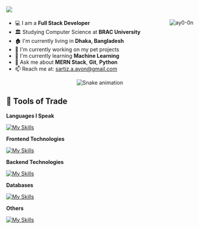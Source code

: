 <h1>
  <img src="https://readme-typing-svg.herokuapp.com?font=Fira+Code&size=23&pause=500&vCenter=true&random=false&width=435&lines=Hey+There!;I'm+Sartiz+Alam+Ayon+%F0%9F%91%8B"/>
</h1>

<a href="#ay0-0n-title">
  <img src="https://github-readme-stats.vercel.app/api?username=ay0-0n&theme=dark&show_icons=true&hide_border=true&count_private=true" alt="ay0-0n" align="right" />
</a>



- 💻 I am a **Full Stack Developer**  
- 🏛️ Studying Computer Science at **BRAC University**  
- 🏚️ I'm currently living in **Dhaka, Bangladesh**  
- 🎯 I'm currently working on my pet projects  
- 📖 I'm currently learning **Machine Learning**
- 🥑 Ask me about **MERN Stack**, **Git**, **Python**
- 📫 Reach me at: [sartiz.a.ayon@gmail.com](mailto:sartiz.a.ayon@gmail.com)

<div align="center">
  <img src="https://github.com/eagrundy/eagrundy/blob/output/github-contribution-grid-snake.svg" alt="Snake animation" />
</div>


## 🔭 Tools of Trade</h2>
**Languages I Speak**

[![My Skills](https://skillicons.dev/icons?i=js,py,c,cpp)](https://skillicons.dev)

**Frontend Technologies**

[![My Skills](https://skillicons.dev/icons?i=html,css,react,tailwind,bootstrap)](https://skillicons.dev)

**Backend Technologies**

[![My Skills](https://skillicons.dev/icons?i=nodejs,flask,express)](https://skillicons.dev)

**Databases**

[![My Skills](https://skillicons.dev/icons?i=mysql,mongodb)](https://skillicons.dev)

**Others**

[![My Skills](https://skillicons.dev/icons?i=git,github,firebase,bash,ps,vscode,vercel)](https://skillicons.dev)
